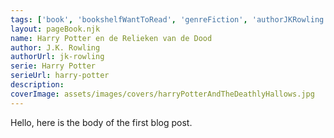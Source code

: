 ```yaml
---
tags: ['book', 'bookshelfWantToRead', 'genreFiction', 'authorJKRowling', 'serieHarryPotter']
layout: pageBook.njk
name: Harry Potter en de Relieken van de Dood
author: J.K. Rowling
authorUrl: jk-rowling
serie: Harry Potter
serieUrl: harry-potter
description: 
coverImage: assets/images/covers/harryPotterAndTheDeathlyHallows.jpg
---
```


Hello, here is the body of the first blog post.